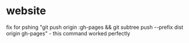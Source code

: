 # website

fix for pshing 
"git push origin :gh-pages && git subtree push --prefix dist origin gh-pages" - this command worked perfectly

